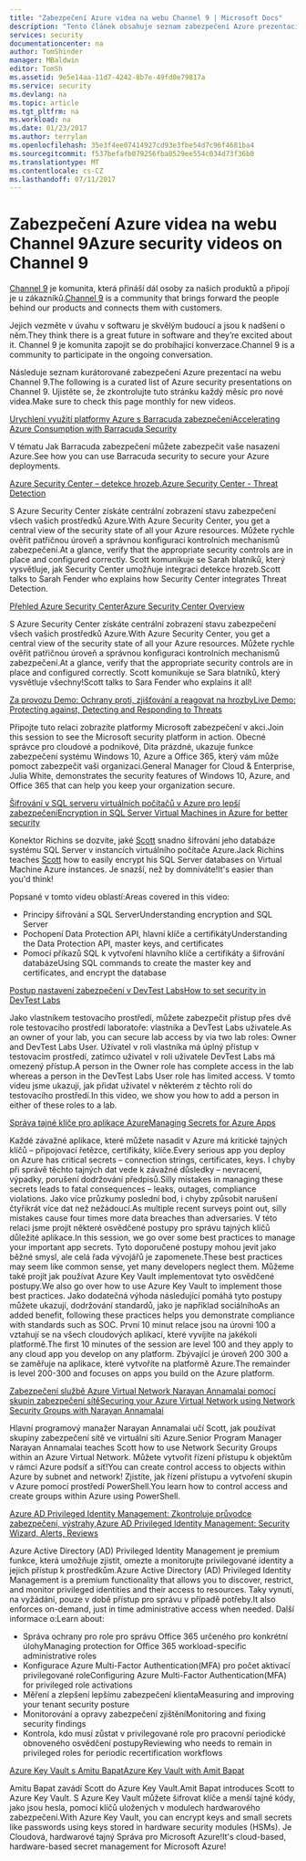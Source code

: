 ```yaml
---
title: "Zabezpečení Azure videa na webu Channel 9 | Microsoft Docs"
description: "Tento článek obsahuje seznam zabezpečení Azure prezentací kurátorované na webu Channel 9. Kanál 9 je komunity, který se připojuje uživatelé, kteří používají našich produktů s uživateli, kteří za našich produktů."
services: security
documentationcenter: na
author: TomShinder
manager: MBaldwin
editor: TomSh
ms.assetid: 9e5e14aa-11d7-4242-8b7e-49fd0e79817a
ms.service: security
ms.devlang: na
ms.topic: article
ms.tgt_pltfrm: na
ms.workload: na
ms.date: 01/23/2017
ms.author: terrylan
ms.openlocfilehash: 35e3f4ee07414927cd93e3fbe54d7c96f4681ba4
ms.sourcegitcommit: f537befafb079256fba0529ee554c034d73f36b0
ms.translationtype: MT
ms.contentlocale: cs-CZ
ms.lasthandoff: 07/11/2017
---
```

# <a name="azure-security-videos-on-channel-9"></a><span data-ttu-id="93dcb-104">Zabezpečení Azure videa na webu Channel 9</span><span class="sxs-lookup"><span data-stu-id="93dcb-104">Azure security videos on Channel 9</span></span>
<span data-ttu-id="93dcb-105">[Channel 9](https://channel9.msdn.com/) je komunita, která přináší dál osoby za našich produktů a připojí je u zákazníků.</span><span class="sxs-lookup"><span data-stu-id="93dcb-105">[Channel 9](https://channel9.msdn.com/) is a community that brings forward the people behind our products and connects them with customers.</span></span>

<span data-ttu-id="93dcb-106">Jejich vezměte v úvahu v softwaru je skvělým budoucí a jsou k nadšení o něm.</span><span class="sxs-lookup"><span data-stu-id="93dcb-106">They think there is a great future in software and they’re excited about it.</span></span> <span data-ttu-id="93dcb-107">Channel 9 je komunita zapojit se do probíhající konverzace.</span><span class="sxs-lookup"><span data-stu-id="93dcb-107">Channel 9 is a community to participate in the ongoing conversation.</span></span>

<span data-ttu-id="93dcb-108">Následuje seznam kurátorované zabezpečení Azure prezentací na webu Channel 9.</span><span class="sxs-lookup"><span data-stu-id="93dcb-108">The following is a curated list of Azure security presentations on Channel 9.</span></span> <span data-ttu-id="93dcb-109">Ujistěte se, že zkontrolujte tuto stránku každý měsíc pro nové videa.</span><span class="sxs-lookup"><span data-stu-id="93dcb-109">Make sure to check this page monthly for new videos.</span></span>

[<span data-ttu-id="93dcb-110">Urychlení využití platformy Azure s Barracuda zabezpečení</span><span class="sxs-lookup"><span data-stu-id="93dcb-110">Accelerating Azure Consumption with Barracuda Security</span></span>](https://channel9.msdn.com/events/Microsoft-Azure-Marketplace-ISV-Solutions-Webinar-Series/Webinar-1-Accelerating-Azure-Consumption-with-Barracuda-Security/Webinar-1-Accelerating-Azure-Consumption-with-Barracuda-Security)

<span data-ttu-id="93dcb-111">V tématu Jak Barracuda zabezpečení můžete zabezpečit vaše nasazení Azure.</span><span class="sxs-lookup"><span data-stu-id="93dcb-111">See how you can use Barracuda security to secure your Azure deployments.</span></span>

[<span data-ttu-id="93dcb-112">Azure Security Center – detekce hrozeb.</span><span class="sxs-lookup"><span data-stu-id="93dcb-112">Azure Security Center - Threat Detection</span></span>](https://channel9.msdn.com/Shows/Azure-Friday/Azure-Security-Center-Threat-Detection)

<span data-ttu-id="93dcb-113">S Azure Security Center získáte centrální zobrazení stavu zabezpečení všech vašich prostředků Azure.</span><span class="sxs-lookup"><span data-stu-id="93dcb-113">With Azure Security Center, you get a central view of the security state of all your Azure resources.</span></span> <span data-ttu-id="93dcb-114">Můžete rychle ověřit patřičnou úroveň a správnou konfiguraci kontrolních mechanismů zabezpečení.</span><span class="sxs-lookup"><span data-stu-id="93dcb-114">At a glance, verify that the appropriate security controls are in place and configured correctly.</span></span> <span data-ttu-id="93dcb-115">Scott komunikuje se Sarah blatníků, který vysvětluje, jak Security Center umožňuje integraci detekce hrozeb.</span><span class="sxs-lookup"><span data-stu-id="93dcb-115">Scott talks to Sarah Fender who explains how Security Center integrates Threat Detection.</span></span>

[<span data-ttu-id="93dcb-116">Přehled Azure Security Center</span><span class="sxs-lookup"><span data-stu-id="93dcb-116">Azure Security Center Overview</span></span>](https://channel9.msdn.com/Shows/Azure-Friday/Azure-Security-Center-Overview)

<span data-ttu-id="93dcb-117">S Azure Security Center získáte centrální zobrazení stavu zabezpečení všech vašich prostředků Azure.</span><span class="sxs-lookup"><span data-stu-id="93dcb-117">With Azure Security Center, you get a central view of the security state of all your Azure resources.</span></span> <span data-ttu-id="93dcb-118">Můžete rychle ověřit patřičnou úroveň a správnou konfiguraci kontrolních mechanismů zabezpečení.</span><span class="sxs-lookup"><span data-stu-id="93dcb-118">At a glance, verify that the appropriate security controls are in place and configured correctly.</span></span> <span data-ttu-id="93dcb-119">Scott komunikuje se Sara blatníků, který vysvětluje všechny!</span><span class="sxs-lookup"><span data-stu-id="93dcb-119">Scott talks to Sara Fender who explains it all!</span></span>

[<span data-ttu-id="93dcb-120">Za provozu Demo: Ochrany proti, zjišťování a reagovat na hrozby</span><span class="sxs-lookup"><span data-stu-id="93dcb-120">Live Demo: Protecting against, Detecting and Responding to Threats</span></span>](https://channel9.msdn.com/events/Virtual-Security-Summit/Virtual-Security-Summit-2016/Live-Demo-Protecting-against-Detecting-and-Responding-to-Threats)

<span data-ttu-id="93dcb-121">Připojte tuto relaci zobrazíte platformy Microsoft zabezpečení v akci.</span><span class="sxs-lookup"><span data-stu-id="93dcb-121">Join this session to see the Microsoft security platform in action.</span></span> <span data-ttu-id="93dcb-122">Obecné správce pro cloudové a podnikové, Dita prázdné, ukazuje funkce zabezpečení systému Windows 10, Azure a Office 365, který vám může pomoct zabezpečit vaši organizaci.</span><span class="sxs-lookup"><span data-stu-id="93dcb-122">General Manager for Cloud & Enterprise, Julia White, demonstrates the security features of Windows 10, Azure, and Office 365 that can help you keep your organization secure.</span></span>

[<span data-ttu-id="93dcb-123">Šifrování v SQL serveru virtuálních počítačů v Azure pro lepší zabezpečení</span><span class="sxs-lookup"><span data-stu-id="93dcb-123">Encryption in SQL Server Virtual Machines in Azure for better security</span></span>](https://channel9.msdn.com/Shows/Azure-Friday/Encryption-in-SQL-Azure-for-better-security)

<span data-ttu-id="93dcb-124">Konektor Richins se dozvíte, jaké [Scott](https://channel9.msdn.com/Niners/Glucose) snadno šifrování jeho databáze systému SQL Server v instancích virtuálního počítače Azure.</span><span class="sxs-lookup"><span data-stu-id="93dcb-124">Jack Richins teaches [Scott](https://channel9.msdn.com/Niners/Glucose) how to easily encrypt his SQL Server databases on Virtual Machine Azure instances.</span></span> <span data-ttu-id="93dcb-125">Je snazší, než by domníváte!</span><span class="sxs-lookup"><span data-stu-id="93dcb-125">It's easier than you'd think!</span></span>

<span data-ttu-id="93dcb-126">Popsané v tomto videu oblastí:</span><span class="sxs-lookup"><span data-stu-id="93dcb-126">Areas covered in this video:</span></span>

* <span data-ttu-id="93dcb-127">Principy šifrování a SQL Server</span><span class="sxs-lookup"><span data-stu-id="93dcb-127">Understanding encryption and SQL Server</span></span>
* <span data-ttu-id="93dcb-128">Pochopení Data Protection API, hlavní klíče a certifikáty</span><span class="sxs-lookup"><span data-stu-id="93dcb-128">Understanding the Data Protection API, master keys, and certificates</span></span>
* <span data-ttu-id="93dcb-129">Pomocí příkazů SQL k vytvoření hlavního klíče a certifikáty a šifrování databáze</span><span class="sxs-lookup"><span data-stu-id="93dcb-129">Using SQL commands to create the master key and certificates, and encrypt the database</span></span>

[<span data-ttu-id="93dcb-130">Postup nastavení zabezpečení v DevTest Labs</span><span class="sxs-lookup"><span data-stu-id="93dcb-130">How to set security in DevTest Labs</span></span>](https://channel9.msdn.com/Blogs/Azure/How-to-set-security-in-your-DevTest-Lab)

<span data-ttu-id="93dcb-131">Jako vlastníkem testovacího prostředí, můžete zabezpečit přístup přes dvě role testovacího prostředí laboratoře: vlastníka a DevTest Labs uživatele.</span><span class="sxs-lookup"><span data-stu-id="93dcb-131">As an owner of your lab, you can secure lab access by via two lab roles: Owner and DevTest Labs User.</span></span> <span data-ttu-id="93dcb-132">Uživatel v roli vlastníka má úplný přístup v testovacím prostředí, zatímco uživatel v roli uživatele DevTest Labs má omezený přístup.</span><span class="sxs-lookup"><span data-stu-id="93dcb-132">A person in the Owner role has complete access in the lab whereas a person in the DevTest Labs User role has limited access.</span></span> <span data-ttu-id="93dcb-133">V tomto videu jsme ukazují, jak přidat uživatel v některém z těchto rolí do testovacího prostředí.</span><span class="sxs-lookup"><span data-stu-id="93dcb-133">In this video, we show you how to add a person in either of these roles to a lab.</span></span>

[<span data-ttu-id="93dcb-134">Správa tajné klíče pro aplikace Azure</span><span class="sxs-lookup"><span data-stu-id="93dcb-134">Managing Secrets for Azure Apps</span></span>](https://channel9.msdn.com/events/Build/2016/P456)

<span data-ttu-id="93dcb-135">Každé závažné aplikace, které můžete nasadit v Azure má kritické tajných klíčů – připojovací řetězce, certifikáty, klíče.</span><span class="sxs-lookup"><span data-stu-id="93dcb-135">Every serious app you deploy on Azure has critical secrets – connection strings, certificates, keys.</span></span> <span data-ttu-id="93dcb-136">I chyby při správě těchto tajných dat vede k závažné důsledky – nevracení, výpadky, porušení dodržování předpisů.</span><span class="sxs-lookup"><span data-stu-id="93dcb-136">Silly mistakes in managing these secrets leads to fatal consequences – leaks, outages, compliance violations.</span></span> <span data-ttu-id="93dcb-137">Jako více průzkumy poslední bod, i chyby způsobit narušení čtyřikrát více dat než nežádoucí.</span><span class="sxs-lookup"><span data-stu-id="93dcb-137">As multiple recent surveys point out, silly mistakes cause four times more data breaches than adversaries.</span></span> <span data-ttu-id="93dcb-138">V této relaci jsme projít některé osvědčené postupy pro správu tajných klíčů důležité aplikace.</span><span class="sxs-lookup"><span data-stu-id="93dcb-138">In this session, we go over some best practices to manage your important app secrets.</span></span> <span data-ttu-id="93dcb-139">Tyto doporučené postupy mohou jevit jako běžné smysl, ale celá řada vývojářů je zapomenete.</span><span class="sxs-lookup"><span data-stu-id="93dcb-139">These best practices may seem like common sense, yet many developers neglect them.</span></span> <span data-ttu-id="93dcb-140">Můžeme také projít jak používat Azure Key Vault implementovat tyto osvědčené postupy.</span><span class="sxs-lookup"><span data-stu-id="93dcb-140">We also go over how to use Azure Key Vault to implement those best practices.</span></span> <span data-ttu-id="93dcb-141">Jako dodatečná výhoda následující pomáhá tyto postupy můžete ukazují, dodržování standardů, jako je například sociálního</span><span class="sxs-lookup"><span data-stu-id="93dcb-141">As an added benefit, following these practices helps you demonstrate compliance with standards such as SOC.</span></span> <span data-ttu-id="93dcb-142">První 10 minut relace jsou na úrovni 100 a vztahují se na všech cloudových aplikací, které vyvíjíte na jakékoli platformě.</span><span class="sxs-lookup"><span data-stu-id="93dcb-142">The first 10 minutes of the session are level 100 and they apply to any cloud app you develop on any platform.</span></span> <span data-ttu-id="93dcb-143">Zbývající je úroveň 200 300 a se zaměřuje na aplikace, které vytvoříte na platformě Azure.</span><span class="sxs-lookup"><span data-stu-id="93dcb-143">The remainder is level 200-300 and focuses on apps you build on the Azure platform.</span></span>

[<span data-ttu-id="93dcb-144">Zabezpečení službě Azure Virtual Network Narayan Annamalai pomocí skupin zabezpečení sítě</span><span class="sxs-lookup"><span data-stu-id="93dcb-144">Securing your Azure Virtual Network using Network Security Groups with Narayan Annamalai</span></span>](https://channel9.msdn.com/Shows/Azure-Friday/Sucruing-your-Azure-Virtual-Network-using-Network-ACLs-with-Narayan-Annamalai)

<span data-ttu-id="93dcb-145">Hlavní programový manažer Narayan Annamalai učí Scott, jak používat skupiny zabezpečení sítě ve virtuální síti Azure.</span><span class="sxs-lookup"><span data-stu-id="93dcb-145">Senior Program Manager Narayan Annamalai teaches Scott how to use Network Security Groups within an Azure Virtual Network.</span></span> <span data-ttu-id="93dcb-146">Můžete vytvořit řízení přístupu k objektům v rámci Azure podsíť a síť!</span><span class="sxs-lookup"><span data-stu-id="93dcb-146">You can create control access to objects within Azure by subnet and network!</span></span> <span data-ttu-id="93dcb-147">Zjistíte, jak řízení přístupu a vytvoření skupin v Azure pomocí prostředí PowerShell.</span><span class="sxs-lookup"><span data-stu-id="93dcb-147">You learn how to control access and create groups within Azure using PowerShell.</span></span>

[<span data-ttu-id="93dcb-148">Azure AD Privileged Identity Management: Zkontroluje průvodce zabezpečení, výstrahy,</span><span class="sxs-lookup"><span data-stu-id="93dcb-148">Azure AD Privileged Identity Management: Security Wizard, Alerts, Reviews</span></span>](https://channel9.msdn.com/Series/Azure-Active-Directory-Videos-Demos/Azure-AD-Privileged-Identity-Management-Security-Wizard-Alerts-Reviews)

<span data-ttu-id="93dcb-149">Azure Active Directory (AD) Privileged Identity Management je premium funkce, která umožňuje zjistit, omezte a monitorujte privilegované identity a jejich přístup k prostředkům.</span><span class="sxs-lookup"><span data-stu-id="93dcb-149">Azure Active Directory (AD) Privileged Identity Management is a premium functionality that allows you to discover, restrict, and monitor privileged identities and their access to resources.</span></span> <span data-ttu-id="93dcb-150">Taky vynutí, na vyžádání, pouze v době přístup pro správu v případě potřeby.</span><span class="sxs-lookup"><span data-stu-id="93dcb-150">It also enforces on-demand, just in time administrative access when needed.</span></span> <span data-ttu-id="93dcb-151">Další informace o:</span><span class="sxs-lookup"><span data-stu-id="93dcb-151">Learn about:</span></span>

* <span data-ttu-id="93dcb-152">Správa ochrany pro role pro správu Office 365 určeného pro konkrétní úlohy</span><span class="sxs-lookup"><span data-stu-id="93dcb-152">Managing protection for Office 365 workload-specific administrative roles</span></span>
* <span data-ttu-id="93dcb-153">Konfigurace Azure Multi-Factor Authentication(MFA) pro počet aktivací privilegované role</span><span class="sxs-lookup"><span data-stu-id="93dcb-153">Configuring Azure Multi-Factor Authentication(MFA) for privileged role activations</span></span>
* <span data-ttu-id="93dcb-154">Měření a zlepšení lepšímu zabezpečení klienta</span><span class="sxs-lookup"><span data-stu-id="93dcb-154">Measuring and improving your tenant security posture</span></span>
* <span data-ttu-id="93dcb-155">Monitorování a opravy zabezpečení zjištění</span><span class="sxs-lookup"><span data-stu-id="93dcb-155">Monitoring and fixing security findings</span></span>
* <span data-ttu-id="93dcb-156">Kontrola, kdo musí zůstat v privilegované role pro pracovní periodické obnoveného osvědčení postupy</span><span class="sxs-lookup"><span data-stu-id="93dcb-156">Reviewing who needs to remain in privileged roles for periodic recertification workflows</span></span>

[<span data-ttu-id="93dcb-157">Azure Key Vault s Amitu Bapat</span><span class="sxs-lookup"><span data-stu-id="93dcb-157">Azure Key Vault with Amit Bapat</span></span>](https://channel9.msdn.com/Shows/Azure-Friday/Azure-Key-Vault-with-Amit-Bapat)

<span data-ttu-id="93dcb-158">Amitu Bapat zavádí Scott do Azure Key Vault.</span><span class="sxs-lookup"><span data-stu-id="93dcb-158">Amit Bapat introduces Scott to Azure Key Vault.</span></span> <span data-ttu-id="93dcb-159">S Azure Key Vault můžete šifrovat klíče a menší tajné kódy, jako jsou hesla, pomocí klíčů uložených v modulech hardwarového zabezpečení.</span><span class="sxs-lookup"><span data-stu-id="93dcb-159">With Azure Key Vault, you can encrypt keys and small secrets like passwords using keys stored in hardware security modules (HSMs).</span></span> <span data-ttu-id="93dcb-160">Je Cloudová, hardwarové tajný Správa pro Microsoft Azure!</span><span class="sxs-lookup"><span data-stu-id="93dcb-160">It's cloud-based, hardware-based secret management for Microsoft Azure!</span></span>
